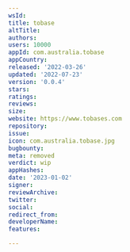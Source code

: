 ```yaml
---
wsId: 
title: tobase
altTitle: 
authors: 
users: 10000
appId: com.australia.tobase
appCountry: 
released: '2022-03-26'
updated: '2022-07-23'
version: '0.0.4'
stars: 
ratings: 
reviews: 
size: 
website: https://www.tobases.com
repository: 
issue: 
icon: com.australia.tobase.jpg
bugbounty: 
meta: removed
verdict: wip
appHashes: 
date: '2023-01-02'
signer: 
reviewArchive: 
twitter: 
social: 
redirect_from: 
developerName: 
features: 

---
```


